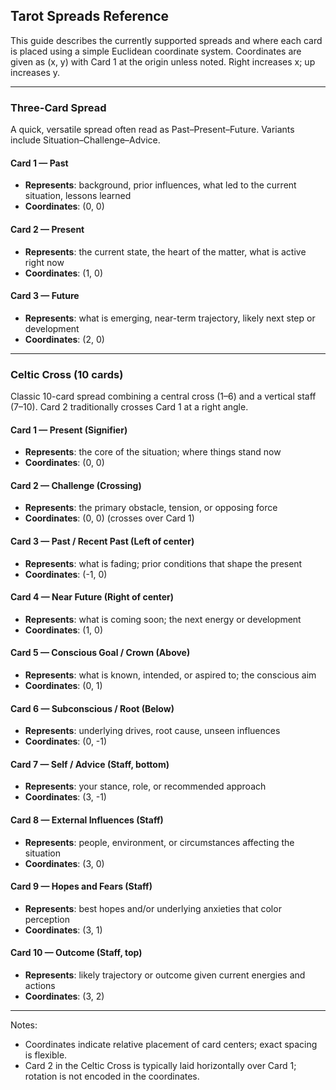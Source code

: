 ## Tarot Spreads Reference

This guide describes the currently supported spreads and where each card is placed using a simple Euclidean coordinate system. Coordinates are given as (x, y) with Card 1 at the origin unless noted. Right increases x; up increases y.

---

### Three-Card Spread

A quick, versatile spread often read as Past–Present–Future. Variants include Situation–Challenge–Advice.

#### Card 1 — Past
- **Represents**: background, prior influences, what led to the current situation, lessons learned
- **Coordinates**: (0, 0)

#### Card 2 — Present
- **Represents**: the current state, the heart of the matter, what is active right now
- **Coordinates**: (1, 0)

#### Card 3 — Future
- **Represents**: what is emerging, near-term trajectory, likely next step or development
- **Coordinates**: (2, 0)

---

### Celtic Cross (10 cards)

Classic 10-card spread combining a central cross (1–6) and a vertical staff (7–10). Card 2 traditionally crosses Card 1 at a right angle.

#### Card 1 — Present (Signifier)
- **Represents**: the core of the situation; where things stand now
- **Coordinates**: (0, 0)

#### Card 2 — Challenge (Crossing)
- **Represents**: the primary obstacle, tension, or opposing force
- **Coordinates**: (0, 0)  (crosses over Card 1)

#### Card 3 — Past / Recent Past (Left of center)
- **Represents**: what is fading; prior conditions that shape the present
- **Coordinates**: (-1, 0)

#### Card 4 — Near Future (Right of center)
- **Represents**: what is coming soon; the next energy or development
- **Coordinates**: (1, 0)

#### Card 5 — Conscious Goal / Crown (Above)
- **Represents**: what is known, intended, or aspired to; the conscious aim
- **Coordinates**: (0, 1)

#### Card 6 — Subconscious / Root (Below)
- **Represents**: underlying drives, root cause, unseen influences
- **Coordinates**: (0, -1)

#### Card 7 — Self / Advice (Staff, bottom)
- **Represents**: your stance, role, or recommended approach
- **Coordinates**: (3, -1)

#### Card 8 — External Influences (Staff)
- **Represents**: people, environment, or circumstances affecting the situation
- **Coordinates**: (3, 0)

#### Card 9 — Hopes and Fears (Staff)
- **Represents**: best hopes and/or underlying anxieties that color perception
- **Coordinates**: (3, 1)

#### Card 10 — Outcome (Staff, top)
- **Represents**: likely trajectory or outcome given current energies and actions
- **Coordinates**: (3, 2)

---

Notes:
- Coordinates indicate relative placement of card centers; exact spacing is flexible.
- Card 2 in the Celtic Cross is typically laid horizontally over Card 1; rotation is not encoded in the coordinates.

